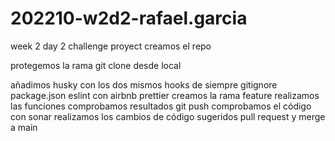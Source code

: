 # 202210-w2d2-rafael.garcia

week 2 day 2 challenge
proyect
creamos el repo

protegemos la rama
git clone desde local

añadimos husky con los dos mismos hooks de siempre
gitignore
package.json
eslint con airbnb
prettier
creamos la rama feature
realizamos las funciones
comprobamos resultados
git push
comprobamos el código con sonar
realizamos los cambios de código sugeridos
pull request y merge a main
